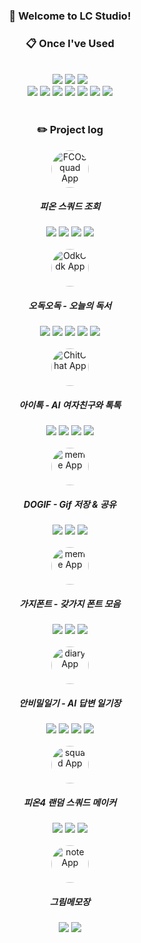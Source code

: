 <div align="center"> 

###  :wave: Welcome to LC Studio!
 
###  :clipboard: Once I've Used 
  
 <br/>

<img src="https://img.shields.io/badge/Android-34A853?style=for-the-badge&logo=Android&logoColor=white">
<img src="https://img.shields.io/badge/Kotlin-7F52FF?style=for-the-badge&logo=Kotlin&logoColor=white">
<img src="https://img.shields.io/badge/JAVA-007396?style=for-the-badge&logo=Java&logoColor=white"> <br>
<img src="https://img.shields.io/badge/jetpackcompose-4285F4?style=flat-square&logo=jetpackcompose&logoColor=white">
<img src="https://img.shields.io/badge/DaggerHilt-40AEF0?style=flat-square&logo=daggerhilt&logoColor=white">
<img src="https://img.shields.io/badge/Firebase-FFCA28?style=flat-square&logo=Firebase&logoColor=white">
<img src="https://img.shields.io/badge/Github-181717?style=flat-square&logo=Github&logoColor=white">
<img src="https://img.shields.io/badge/OpenAI-412991?style=flat-square&logo=OpenAI&logoColor=white">
<img src="https://img.shields.io/badge/Nexon-4285F4?style=flat-square&logo=Nexon&logoColor=white">
<img src="https://img.shields.io/badge/국립중앙도서관-F80000?style=flat-square&logoColor=white">

 
   <br/>
   <br/>
 
### :pencil2: Project log

<a href="https://play.google.com/store/apps/details?id=leopardcat.studio.fcosquad" target="_blank" style="border-radius: 50%; overflow: hidden; display: inline-block;">
  <img src="https://play-lh.googleusercontent.com/6VgzDEm8LtdzmPBOxvOD5edO5u1hygO1YmJzXjo5PVbwaNakM5QTdDdHOfXSWONBujg=w240-h480-rw" alt="FCOSquad App" style="width: 60px; height: 60px; object-fit: cover;">
</a>

##### 피온 스쿼드 조회

<img src="https://img.shields.io/badge/Android-34A853?style=flat-square&logo=Android&logoColor=white">
<img src="https://img.shields.io/badge/Kotlin-7F52FF?style=flat-square&logo=Kotlin&logoColor=white">
<img src="https://img.shields.io/badge/DaggerHilt-40AEF0?style=flat-square&logo=daggerhilt&logoColor=white">
<img src="https://img.shields.io/badge/Nexon-4285F4?style=flat-square&logo=Nexon&logoColor=white">

  <br/>
  <br/>

<a href="https://play.google.com/store/apps/details?id=leopardcat.studio.odkodk" target="_blank" style="border-radius: 50%; overflow: hidden; display: inline-block;">
  <img src="https://play-lh.googleusercontent.com/g_LSQPXBjDC0SCypT5izI4FHf0VojJko5kFcyBwqdoa68IKGyE_Zfwf-dIK1R2dKeQ=w240-h480-rw" alt="OdkOdk App" style="width: 60px; height: 60px; object-fit: cover;">
</a>

##### 오독오독 - 오늘의 독서

<img src="https://img.shields.io/badge/Android-34A853?style=flat-square&logo=Android&logoColor=white">
<img src="https://img.shields.io/badge/Kotlin-7F52FF?style=flat-square&logo=Kotlin&logoColor=white">
<img src="https://img.shields.io/badge/jetpackcompose-4285F4?style=flat-square&logo=jetpackcompose&logoColor=white">
<img src="https://img.shields.io/badge/DaggerHilt-40AEF0?style=flat-square&logo=daggerhilt&logoColor=white">
<img src="https://img.shields.io/badge/국립중앙도서관-F80000?style=flat-square&logoColor=white">

  <br/>
  <br/>

<a href="https://play.google.com/store/apps/details?id=leopardcat.studio.chitchat" target="_blank" style="border-radius: 50%; overflow: hidden; display: inline-block;">
  <img src="https://play-lh.googleusercontent.com/-C0-iuMeCUA5WPUxaS57Twx-8p9TXtcDMLLmY8m1x9PbojbDQRfcCQKcfXF0mms1o2AS=w240-h480-rw" alt="ChitChat App" style="width: 60px; height: 60px; object-fit: cover;">
</a>

##### 아이톡 - AI 여자친구와 톡톡

<img src="https://img.shields.io/badge/Android-34A853?style=flat-square&logo=Android&logoColor=white">
<img src="https://img.shields.io/badge/Kotlin-7F52FF?style=flat-square&logo=Kotlin&logoColor=white">
<img src="https://img.shields.io/badge/jetpackcompose-4285F4?style=flat-square&logo=jetpackcompose&logoColor=white">
<img src="https://img.shields.io/badge/OpenAI-412991?style=flat-square&logo=OpenAI&logoColor=white">
  
  <br/>
  <br/>

<a href="https://play.google.com/store/apps/details?id=leopardcat.studio.meme" target="_blank" style="border-radius: 50%; overflow: hidden; display: inline-block;">
  <img src="https://play-lh.googleusercontent.com/R_Ijel2c3WuiIFSep5n_LdWBeToIl3I6ngguMcHjP0paZR6IfKsGQDTrFkq4zX_hHg=w240-h480-rw" alt="meme App" style="width: 60px; height: 60px; object-fit: cover;">
</a>

##### DOGIF - Gif 저장 & 공유

<img src="https://img.shields.io/badge/Android-34A853?style=flat-square&logo=Android&logoColor=white">
<img src="https://img.shields.io/badge/Kotlin-7F52FF?style=flat-square&logo=Kotlin&logoColor=white">
<img src="https://img.shields.io/badge/jetpackcompose-4285F4?style=flat-square&logo=jetpackcompose&logoColor=white">

  <br/>
  <br/>

<a href="https://play.google.com/store/apps/details?id=leopardcat.studio.fontfreedown" target="_blank" style="border-radius: 50%; overflow: hidden; display: inline-block;">
  <img src="https://play-lh.googleusercontent.com/Vs3-lGTv4Vl4puDNW9WCby3ZJY0B76rpHnTVuEJCcOOWlL6vsOQY6VTfn_TmwkP_YfA=w240-h480-rw" alt="meme App" style="width: 60px; height: 60px; object-fit: cover;">
</a>

##### 가지폰트 - 갖가지 폰트 모음

<img src="https://img.shields.io/badge/Android-34A853?style=flat-square&logo=Android&logoColor=white">
<img src="https://img.shields.io/badge/Kotlin-7F52FF?style=flat-square&logo=Kotlin&logoColor=white">
<img src="https://img.shields.io/badge/jetpackcompose-4285F4?style=flat-square&logo=jetpackcompose&logoColor=white">

  <br/>
  <br/>

<a href="https://play.google.com/store/apps/details?id=com.nonesecretdiary.diary" target="_blank" style="border-radius: 50%; overflow: hidden; display: inline-block;">
  <img src="https://play-lh.googleusercontent.com/IjQEqqbB9EMn6WhQtk7azCgCAuHgK1mtF3aOZbgKVBurLINu3NwL0YFQrCg0h4rQk9g=w240-h480-rw" alt="diary App" style="width: 60px; height: 60px; object-fit: cover;">
</a>

##### 안비밀일기 - AI 답변 일기장

<img src="https://img.shields.io/badge/Android-34A853?style=flat-square&logo=Android&logoColor=white">
<img src="https://img.shields.io/badge/Kotlin-7F52FF?style=flat-square&logo=Kotlin&logoColor=white">
<img src="https://img.shields.io/badge/jetpackcompose-4285F4?style=flat-square&logo=jetpackcompose&logoColor=white">
<img src="https://img.shields.io/badge/OpenAI-412991?style=flat-square&logo=OpenAI&logoColor=white">

  <br/>
  <br/>

<a href="https://play.google.com/store/apps/details?id=com.leopardcatstudio.randomsquad" target="_blank" style="border-radius: 50%; overflow: hidden; display: inline-block;">
  <img src="https://play-lh.googleusercontent.com/xeab4y7_BDciVmBo0cZwuT8p9agM5HfiO-650q3rm6mY8y3TkI4wW01f6CDUXcKakjA=w240-h480-rw" alt="squad App" style="width: 60px; height: 60px; object-fit: cover;">
</a>

##### 피온4 랜덤 스쿼드 메이커

<img src="https://img.shields.io/badge/Android-34A853?style=flat-square&logo=Android&logoColor=white">
<img src="https://img.shields.io/badge/JAVA-007396?style=flat-square&logo=Java&logoColor=white">
<img src="https://img.shields.io/badge/Nexon-4285F4?style=flat-square&logo=Nexon&logoColor=white">

  <br/>
  <br/>

<a href="https://play.google.com/store/apps/details?id=kr.co.company.drawproject" target="_blank" style="border-radius: 50%; overflow: hidden; display: inline-block;">
  <img src="https://play-lh.googleusercontent.com/Gnk9ppcQ3_ZrFoaVOwx1q3_5aK0Sr1C6l0U44Rk5U5eJcH2QxWthyx-0kWyVTelWq3M=w240-h480-rw" alt="note App" style="width: 60px; height: 60px; object-fit: cover;">
</a>

##### 그림메모장

<img src="https://img.shields.io/badge/Android-34A853?style=flat-square&logo=Android&logoColor=white">
<img src="https://img.shields.io/badge/JAVA-007396?style=flat-square&logo=Java&logoColor=white">

</div>
